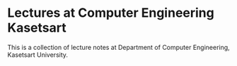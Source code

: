 # Lectures at Computer Engineering Kasetsart

This is a collection of lecture notes at Department of Computer Engineering, Kasetsart University.
